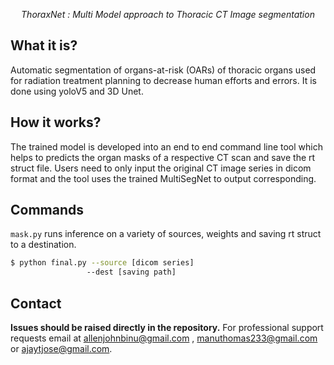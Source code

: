<p align="center">
  <em>ThoraxNet : Multi Model approach to Thoracic CT Image segmentation</em>
</p>

## What it is?
Automatic segmentation of organs-at-risk (OARs) of thoracic organs used for radiation treatment planning to decrease human efforts and errors. It is done using yoloV5 and 3D Unet.

## How it works?
The trained model is developed into an end to end command line tool which helps to predicts the organ masks of a respective CT scan and save the rt struct file.  Users need to only input the original CT image series in dicom format and the tool uses the trained MultiSegNet to output corresponding.

## Commands
`mask.py` runs inference on a variety of sources, weights and saving rt struct to a destination.
```bash
$ python final.py --source [dicom series]      
                 --dest [saving path]
```               
## Contact

**Issues should be raised directly in the repository.** For professional support requests email at allenjohnbinu@gmail.com , manuthomas233@gmail.com or ajaytjose@gmail.com.
